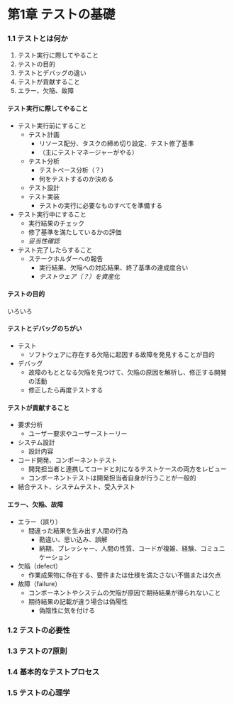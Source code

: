 # 第1章 テストの基礎

### 1.1 テストとは何か

1. テスト実行に際してやること
2. テストの目的
3. テストとデバッグの違い
4. テストが貢献すること
5. エラー、欠陥、故障

#### テスト実行に際してやること
- テスト実行前にすること
  - テスト計画
    - リソース配分、タスクの締め切り設定、テスト修了基準
    - （主にテストマネージャーがやる）
  - テスト分析
    - テストベース分析（？）
    - 何をテストするのか決める
  - テスト設計
  - テスト実装
    - テストの実行に必要なものすべてを準備する
- テスト実行中にすること
  - 実行結果のチェック
  - 修了基準を満たしているかの評価
  - *妥当性確認*
- テスト完了したらすること
  - ステークホルダーへの報告
    - 実行結果、欠陥への対応結果、終了基準の達成度合い
    - *テストウェア（？）を資産化*

#### テストの目的
いろいろ

#### テストとデバッグのちがい
- テスト
  - ソフトウェアに存在する欠陥に起因する故障を発見することが目的
- デバッグ
  - 故障のもととなる欠陥を見つけて、欠陥の原因を解析し、修正する開発の活動
  - 修正したら再度テストする

#### テストが貢献すること
- 要求分析
  - ユーザー要求やユーザーストーリー
- システム設計
  - 設計内容
- コード開発、コンポーネントテスト
  - 開発担当者と連携してコードと対になるテストケースの両方をレビュー
  - コンポーネントテストは開発担当者自身が行うことが一般的
- 結合テスト、システムテスト、受入テスト

#### エラー、欠陥、故障
- エラー（誤り）
  - 間違った結果を生み出す人間の行為
    - 勘違い、思い込み、誤解
    - 納期、プレッシャー、人間の性質、コードが複雑、経験、コミュニケーション
- 欠陥（defect）
  - 作業成果物に存在する、要件または仕様を満たさない不備または欠点
- 故障（failure）
  - コンポーネントやシステムの欠陥が原因で期待結果が得られないこと
  - 期待結果の記載が違う場合は偽陽性
    - 偽陰性に気を付ける

### 1.2 テストの必要性
### 1.3 テストの7原則
### 1.4 基本的なテストプロセス
### 1.5 テストの心理学